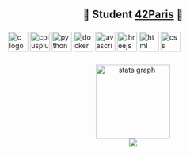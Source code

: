 <h2 align="center">🐣 Student <a href="https://github.com/42Paris">42Paris</a> 🐣</h2>


###

<div align="left">
<img src="https://github.com/sleepychloe/sleepychloe/assets/78352910/f3210696-c431-4a10-ab05-e0890e38204f" height="40" width="40" alt="c logo"  />

<img src="https://github.com/sleepychloe/sleepychloe/assets/78352910/c3b665ca-f94a-47b7-ac60-910a7eda18de" height="40" width="40" alt="cplusplus logo"  />

<img src="https://github.com/sleepychloe/sleepychloe/assets/78352910/d54a2e2e-6735-4abc-98a1-1b1dfd4e162e" height="40" width="40" alt="python logo"  />

<img src="https://github.com/sleepychloe/sleepychloe/assets/78352910/0c73b83e-c977-41c6-892a-97e34ede1289" height="40" width="40" alt="docker logo"  />

<img src="https://github.com/sleepychloe/sleepychloe/assets/78352910/e11230f1-8f18-4d0d-ad28-18ea48055a72" height="40" width="40" alt="javascript logo"  />

<img src="https://github.com/sleepychloe/sleepychloe/assets/78352910/988fecbf-8ee3-4d26-9d6c-ba3d893bf61c" height="40" width="40" alt="threejs logo"  />

<img src="https://github.com/sleepychloe/sleepychloe/assets/78352910/2d9af349-80e3-4cda-b81e-7d115ab4a783" height="40" width="40" alt="html logo"  />

<img src="https://github.com/sleepychloe/sleepychloe/assets/78352910/7c76821c-2b58-4e4d-b59c-da1bfde2b6c1" height="40" width="40" alt="css logo"  />

</div>

###

<div align="center">
  <img src="https://github-readme-stats.vercel.app/api?username=sleepychloe&hide_title=false&hide_rank=false&show_icons=true&include_all_commits=true&count_private=true&disable_animations=false&theme=dracula&locale=en&hide_border=false&order=1" height="150" alt="stats graph"  />
</div>


<div align="center"> 
<a href="https://visitcount.itsvg.in">
  <img src="https://visitcount.itsvg.in/api?id=sleepychloe&label=Profile%20Views&color=12&icon=9&pretty=false" />
</a>
</div>
